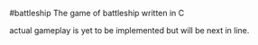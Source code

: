 #battleship
The game of battleship written in C

actual gameplay is yet to be implemented but will be next in line.

